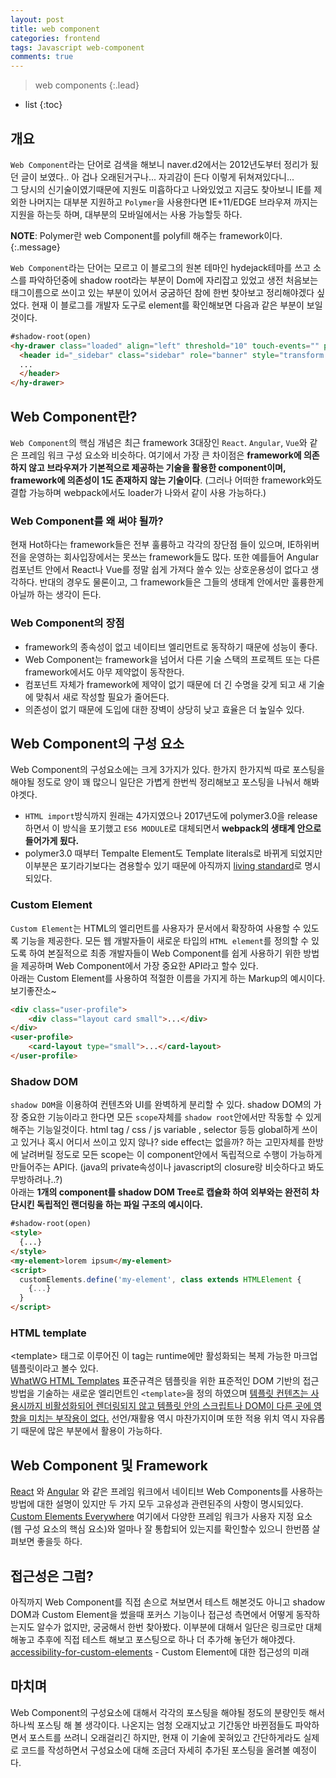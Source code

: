 ```yaml
---
layout: post
title: web component
categories: frontend
tags: Javascript web-component
comments: true
---
```


> web components
{:.lead}
* list
{:toc}

## 개요
<code>Web Component</code>라는 단어로 검색을 해보니 naver.d2에서는 2012년도부터 정리가 됬던 글이 보였다.. 아 겁나 오래된거구나... 자괴감이 든다 이렇게 뒤쳐져있다니...    
그 당시의 신기술이였기때문에 지원도 미흡하다고 나와있었고 지금도 찾아보니 IE를 제외한 나머지는 대부분 지원하고 <code>Polymer</code>을 사용한다면 IE+11/EDGE 브라우져 까지는 지원을 하는듯 하며, 대부분의 모바일에서는 사용 가능할듯 하다.   

**NOTE**: Polymer란 web Component를 polyfill 해주는 framework이다.
{:.message}

<code>Web Component</code>라는 단어는 모르고 이 블로그의 원본 테마인 hydejack테마를 쓰고 소스를 파악하던중에 shadow root라는 부분이 Dom에 자리잡고 있었고 생전 처음보는 태그이름으로 쓰이고 있는 부분이 있어서 궁굼하던 참에 한번 찾아보고 정리해야겠다 싶었다. 현재 이 블로그를 개발자 도구로 element를 확인해보면 다음과 같은 부분이 보일것이다.    

~~~html
#shadow-root(open)
<hy-drawer class="loaded" align="left" threshold="10" touch-events="" prevent-default="" mouse-events="" range="0,508">
  <header id="_sidebar" class="sidebar" role="banner" style="transform: translate(730px, 0px);">
  ...
  </header>
</hy-drawer>
~~~

## Web Component란?
<code>Web Component</code>의 핵심 개념은 최근 framework 3대장인 <code>React</code>. <code>Angular</code>, <code>Vue</code>와 같은 프레임 워크 구성 요소와 비슷하다. 여기에서 가장 큰 차이점은 **framework에 의존하지 않고 브라우져가 기본적으로 제공하는 기술을 활용한 component이며, framework에 의존성이 1도 존재하지 않는 기술이다**. (그러나 어떠한 framework와도 결합 가능하며 webpack에서도 loader가 나와서 같이 사용 가능하다.)

### Web Component를 왜 써야 될까?
현재 Hot하다는 framework들은 전부 훌륭하고 각각의 장단점 들이 있으며, IE하위버전을 운영하는 회사입장에서는 못쓰는 framework들도 많다. 또한 예를들어 Angular컴포넌트 안에서 React나 Vue를 정말 쉽게 가져다 쓸수 있는 상호운용성이 없다고 생각하다. 반대의 경우도 물론이고, 그 framework들은 그들의 생태계 안에서만 훌륭한게 아닐까 하는 생각이 든다.

### Web Component의 장점
- framework의 종속성이 없고 네이티브 엘리먼트로 동작하기 때문에 성능이 좋다.
- Web Component는 framework을 넘어서 다른 기술 스택의 프로젝트 또는 다른 framework에서도 아무 제약없이 동작한다.
- 컴포넌트 자체가 framework에 제약이 없기 때문에 더 긴 수명을 갖게 되고 새 기술에 맞춰서 새로 작성할 필요가 줄어든다.
- 의존성이 없기 때문에 도입에 대한 장벽이 상당히 낮고 효율은 더 높일수 있다.

## Web Component의 구성 요소
Web Component의 구성요소에는 크게 3가지가 있다. 한가지 한가지씩 따로 포스팅을 해야될 정도로 양이 꽤 많으니 일단은 가볍게 한번씩 정리해보고 포스팅을 나눠서 해봐야겟다.   

- <code>HTML import</code>방식까지 원래는 4가지였으나 2017년도에 polymer3.0을 release하면서 이 방식을 포기했고 <code>ES6 MODULE</code>로 대체되면서 **webpack의 생태계 안으로 들어가게 됬다.**
- polymer3.0 때부터 Tempalte Element도 Template literals로 바뀌게 되었지만 이부분은 포기라기보다는 겸용할수 있기 때문에 아직까지 [living standard](https://html.spec.whatwg.org/multipage/scripting.html#the-template-element)로 명시되있다.

### Custom Element
<code>Custom Element</code>는 HTML의 엘리먼트를 사용자가 문서에서 확장하여 사용할 수 있도록 기능을 제공한다. 모든 웹 개발자들이 새로운 타입의 <code>HTML element</code>를 정의할 수 있도록 하여 본질적으로 최종 개발자들이 Web Component를 쉽게 사용하기 위한 방법을 제공하며 Web Component에서 가장 중요한 API라고 할수 있다.   
아래는 Custom Element를 사용하여 적절한 이름을 가지게 하는 Markup의 예시이다. 보기좋잔소~
~~~html
<div class="user-profile">
    <div class="layout card small">...</div>
</div>
<user-profile>
    <card-layout type="small">...</card-layout>
</user-profile>
~~~

### Shadow DOM
<code>shadow DOM</code>을 이용하여 컨텐츠와 UI를 완벽하게 분리할 수 있다. shadow DOM의 가장 중요한 기능이라고 한다면 모든 <code>scope</code>자체를 <code>shadow root</code>안에서만 작동할 수 있게 해주는 기능일것이다. html tag / css / js variable , selector 등등 global하게 쓰이고 있거나 혹시 어디서 쓰이고 있지 않나? side effect는 없을까? 하는 고민자체를 한방에 날려버릴 정도로 모든 scope는 이 component안에서 독립적으로 수행이 가능하게 만들어주는 API다. (java의 private속성이나 javascript의 closure랑 비슷하다고 봐도 무방하려나..?)   
아래는 **1개의 component를 shadow DOM Tree로 캡슐화 하여 외부와는 완전히 차단시킨 독립적인 랜더링을 하는 파일 구조의 예시이다.**
~~~html
#shadow-root(open)
<style>
  {...}
</style>
<my-element>lorem ipsum</my-element>
<script>
  customElements.define('my-element', class extends HTMLElement {
    {...}
  }
</script>
~~~

### HTML template
&lt;template&gt; 태그로 이루어진 이 tag는 runtime에만 활성화되는 복제 가능한 마크업 템플릿이라고 볼수 있다.   
[WhatWG HTML Templates](https://html.spec.whatwg.org/multipage/scripting.html#the-template-element) 표준규격은 템플릿을 위한 표준적인 DOM 기반의 접근방법을 기술하는 새로운 엘리먼트인 `<template>`을 정의 하였으며 <u>템플릿 컨텐츠는 사용시까지 비활성화되어 렌더링되지 않고 템플릿 안의 스크립트나 DOM이 다른 곳에 영향을 미치는 부작용이 없다.</u> 선언/재활용 역시 마찬가지이며 또한 적용 위치 역시 자유롭기 때문에 많은 부분에서 활용이 가능하다.

## Web Component 및 Framework
[React](https://www.sitepen.com/blog/2017/08/08/wrapping-web-components-with-react/) 와 [Angular](https://www.sitepen.com/blog/2017/09/14/using-web-components-with-angular/) 와 같은 프레임 워크에서 네이티브 Web Components를 사용하는 방법에 대한 설명이 있지만 두 가지 모두 고유성과 관련된주의 사항이 명시되있다. [Custom Elements Everywhere](https://custom-elements-everywhere.com/) 여기에서 다양한 프레임 워크가 사용자 지정 요소 (웹 구성 요소의 핵심 요소)와 얼마나 잘 통합되어 있는지를 확인할수 있으니 한번쯤 살펴보면 좋을듯 하다.

## 접근성은 그럼?
아직까지 Web Component를 직접 손으로 쳐보면서 테스트 해본것도 아니고 shadow DOM과 Custom Element을 썼을때 포커스 기능이나 접근성 측면에서 어떻게 동작하는지도 알수가 없지만, 궁굼해서 한번 찾아봤다. 이부분에 대해서 일단은 링크로만 대체 해놓고 추후에 직접 테스트 해보고 포스팅으로 하나 더 추가해 놓던가 해야겠다.   
[accessibility-for-custom-elements](https://robdodson.me/the-future-of-accessibility-for-custom-elements/) - Custom Element에 대한 접근성의 미래

## 마치며
Web Component의 구성요소에 대해서 각각의 포스팅을 해야될 정도의 분량인듯 해서 하나씩 포스팅 해 볼 생각이다. 나온지는 엄청 오래지났고 기간동안 바뀐점들도 파악하면서 포스트를 쓰려니 오래걸리긴 하지만, 현재 이 기술에 꽂혀있고 간단하게라도 실제로 코드를 작성하면서 구성요소에 대해 조금더 자세히 추가된 포스팅을 올려볼 예정이다. 



